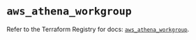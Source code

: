 # `aws_athena_workgroup`

Refer to the Terraform Registry for docs: [`aws_athena_workgroup`](https://registry.terraform.io/providers/hashicorp/aws/5.78.0/docs/resources/athena_workgroup).

